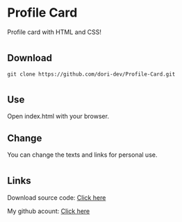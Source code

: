 # Profile Card
Profile card with HTML and CSS!

#
## Download
```
git clone https://github.com/dori-dev/Profile-Card.git
```

#
## Use
Open index.html with your browser.

## Change
You can change the texts and links for personal use.

#
## Links

Download source code: [Click here](https://github.com/dori-dev/Profile-Card/archive/refs/heads/main.zip)

My github acount: [Click here](https://github.com/dori-dev/)
